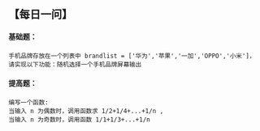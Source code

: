 
## 【每日一问】

#### 基础题：
```
手机品牌存放在一个列表中 brandlist = ['华为','苹果','一加','OPPO','小米']，
请实现以下功能：随机选择一个手机品牌屏幕输出
```
#### 提高题：
```
编写一个函数:
当输入 n 为偶数时，调用函数求 1/2+1/4+...+1/n , 
当输入 n 为奇数时，调用函数 1/1+1/3+...+1/n
```
